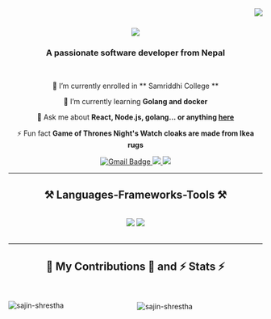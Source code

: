 <img align="right" src="https://visitor-badge.laobi.icu/badge?page_id=salesp07.salesp07" />

<h1 align="center">
    <img src="https://readme-typing-svg.herokuapp.com/?font=Righteous&size=35&center=true&vCenter=true&width=500&height=70&duration=4000&lines=Hi+There!+👋;+I'm+Sajin+Shrestha!;" />
</h1>

<h3 align="center">A passionate software developer from Nepal </h3>

<br/>

<div align="center">
 
 🔭 I’m currently enrolled in ** Samriddhi College **
 
 🌱 I’m currently learning **Golang and docker**

💬 Ask me about **React, Node.js, golang... or anything [here](https://github.com/sajin-shrestha/sajin-shrestha/issues)**

⚡ Fun fact **Game of Thrones Night's Watch cloaks are made from Ikea rugs**

 </div>
 
<div align="center"> 
 <a href="https://mail.google.com/mail/?view=cm&fs=1&to=shresthasajin59@gmail.com">
    <img src="https://img.shields.io/badge/Gmail-333333?style=for-the-badge&logo=gmail&logoColor=white" alt="Gmail Badge" />
</a>
  <a href="https://linkedin.com/in/sajin-shrestha-7a9164288" target="_blank">
    <img src="https://img.shields.io/badge/LinkedIn-0077B5?style=for-the-badge&logo=linkedin&logoColor=white" target="_blank" />
  </a>
  <a href="#" target="_blank">
     <img src="https://img.shields.io/badge/Portfolio-FF5722?style=for-the-badge&logo=todoist&logoColor=white" target="_blank" /> <!-- sqlite, safari, google-chrome are other good icon options -->
  </a>
</div>

 <hr/>
 
<h2 align="center">⚒️ Languages-Frameworks-Tools ⚒️</h2>
<br/>
<div align="center">
    <img src="https://skillicons.dev/icons?i=react,bootstrap,mui,html,css,vscode,github,tailwind,git" />
    <img src="https://skillicons.dev/icons?i=nodejs,go,javascript,typescript,express,firebase,mongodb,c,java,nextjs,mysql,python" /><br>
</div>

<br/>
<hr/>

<div align="center">
  <h2>🐍 My Contributions 🐍 and ⚡ Stats ⚡</h2>
  <br>
  <p><img align="left" src="https://github-readme-stats.vercel.app/api/top-langs?username=sajin-shrestha&show_icons=true&locale=en&layout=compact&hide_border=true&langs_count=10&theme=radical" alt="sajin-shrestha" /></p>
  <p>&nbsp;<img align="center" src="https://github-readme-stats.vercel.app/api?username=sajin-shrestha&show_icons=true&locale=en&count_private=true&include_all_commits=true&hide_border=true&theme=radical" alt="sajin-shrestha" /></p>

</div>

<br/>
<br/>
